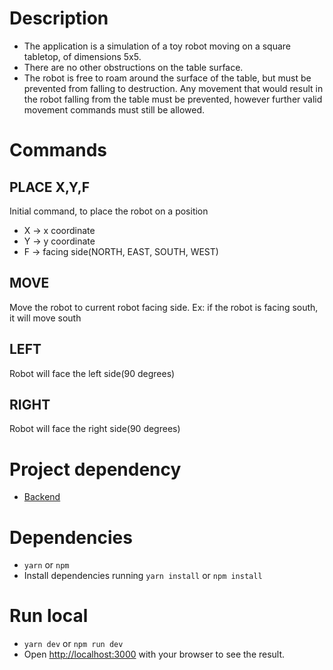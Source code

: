 # Description

- The application is a simulation of a toy robot moving on a square tabletop, of dimensions 5x5.
- There are no other obstructions on the table surface.
- The robot is free to roam around the surface of the table, but must be prevented from falling to destruction. Any movement that would result in the robot falling from the table must be prevented, however further valid movement commands must still be allowed.

# Commands

## PLACE X,Y,F

Initial command, to place the robot on a position

- X -> x coordinate
- Y -> y coordinate
- F -> facing side(NORTH, EAST, SOUTH, WEST)

## MOVE

Move the robot to current robot facing side.
Ex: if the robot is facing south, it will move south

## LEFT

Robot will face the left side(90 degrees)

## RIGHT

Robot will face the right side(90 degrees)

# Project dependency

- [Backend](https://github.com/kelvinsb/toy_robot/)

# Dependencies

- `yarn` or `npm`
- Install dependencies running `yarn install` or `npm install`

# Run local

- `yarn dev` or `npm run dev`
- Open [http://localhost:3000](http://localhost:3000) with your browser to see the result.
